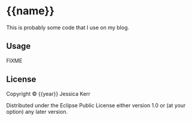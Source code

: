 # {{name}}

This is probably some code that I use on my blog.

## Usage

FIXME

## License

Copyright © {{year}} Jessica Kerr

Distributed under the Eclipse Public License either version 1.0 or (at
your option) any later version.
